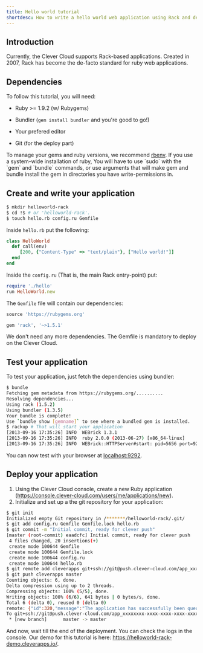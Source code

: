 ```yaml
---
title: Hello world tutorial
shortdesc: How to write a hello world web application using Rack and deploy it on the Clever Cloud.
---
```


## Introduction

Currently, the Clever Cloud supports Rack-based applications.
Created in 2007, Rack has become the de-facto standard for ruby
web applications.


## Dependencies

To follow this tutorial, you will need:

* Ruby >= 1.9.2 (w/ Rubygems)

* Bundler (`gem install bundler` and you're good to go!)

* Your prefered editor

* Git (for the deploy part)

<div class="alert">
To manage your gems and ruby versions, we recommend <a href="https://github.com/sstephenson/rbenv">rbenv</a>.
If you use a system-wide installation of ruby, You will have to use `sudo` with the `gem` and `bundle` commands,
or use arguments that will make gem and bundle install the gem in directories you have write-permissions in.
</div>


## Create and write your application

```bash
$ mkdir helloworld-rack
$ cd !$ # or 'helloworld-rack'.
$ touch hello.rb config.ru Gemfile
```

Inside `hello.rb` put the following:

```ruby
class HelloWorld
  def call(env)
	 [200, {"Content-Type" => "text/plain"}, ["Hello world!"]]
  end
end
```

Inside the `config.ru` (That is, the main Rack entry-point) put:

```ruby
require './hello'
run HelloWorld.new
```

The `Gemfile` file will contain our dependencies:

```ruby
source 'https://rubygems.org'

gem 'rack', '~>1.5.1'
```

We don't need any more dependencies. The Gemfile is mandatory to deploy
on the Clever Cloud.


## Test your application

To test your application, just fetch the dependencies using bundler:

```bash
$ bundle
Fetching gem metadata from https://rubygems.org/..........
Resolving dependencies...
Using rack (1.5.2)
Using bundler (1.3.5)
Your bundle is complete!
Use `bundle show [gemname]` to see where a bundled gem is installed.
$ rackup # That will start your application
[2013-09-16 17:35:26] INFO  WEBrick 1.3.1
[2013-09-16 17:35:26] INFO  ruby 2.0.0 (2013-06-27) [x86_64-linux]
[2013-09-16 17:35:26] INFO  WEBrick::HTTPServer#start: pid=5656 port=9292
```

You can now test with your browser at <a href="http://localhost:9292/">localhost:9292</a>.



## Deploy your application

1. Using the Clever Cloud console, create a new Ruby application (<a href="https://console.clever-cloud.com/users/me/applications/new">https://console.clever-cloud.com/users/me/applications/new</a>).
2. Initialize and set up a the git repository for your application:

```bash
$ git init
Initialized empty Git repository in /*******/helloworld-rack/.git/
$ git add config.ru Gemfile Gemfile.lock hello.rb
$ git commit -m "Initial commit, ready for clever push"
[master (root-commit) eaadcfc] Initial commit, ready for clever push
 4 files changed, 20 insertions(+)
 create mode 100644 Gemfile
 create mode 100644 Gemfile.lock
 create mode 100644 config.ru
 create mode 100644 hello.rb
$ git remote add cleverapps git+ssh://git@push.clever-cloud.com/app_xxxxx-xxxxx-xxxxx-xxxxx-xxxxxx.git
$ git push cleverapps master
Counting objects: 6, done.
Delta compression using up to 2 threads.
Compressing objects: 100% (5/5), done.
Writing objects: 100% (6/6), 641 bytes | 0 bytes/s, done.
Total 6 (delta 0), reused 0 (delta 0)
remote: {"id":320,"message":"The application has successfully been queued for redeploy.","type":"success"}
To git+ssh://git@push.clever-cloud.com/app_xxxxxxxx-xxxx-xxxx-xxxx-xxxxxxxxxxxx.git
 * [new branch]      master -> master
```


And now, wait till the end of the deployment. You can check the logs in the console.
Our demo for this tutorial is here: <a href="https://helloworld-rack-demo.cleverapps.io/">https://helloworld-rack-demo.cleverapps.io/</a>.
